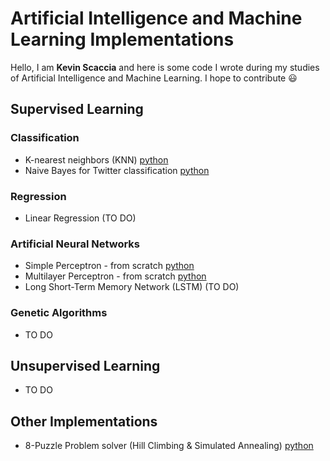 # Artificial Intelligence and Machine Learning Implementations
Hello, I am **Kevin Scaccia** and here is some code I wrote during my studies of  Artificial Intelligence and Machine Learning. 
I hope to contribute  :smiley:

## Supervised Learning
### Classification 
-  K-nearest neighbors (KNN) [python](supervised_learning/classifiers/knn)
-  Naive Bayes for Twitter classification [python](supervised_learning/classifiers/naive_bayes)
### Regression 
-  Linear Regression (TO DO)
### Artificial Neural Networks
- Simple Perceptron - from scratch [python](neural_networks/Simple_Perceptron.ipynb)
- Multilayer Perceptron - from scratch [python](neural_networks/Multilayer_Perceptron.ipynb)
- Long Short-Term Memory Network (LSTM) (TO DO)
### Genetic Algorithms
- TO DO

## Unsupervised Learning
- TO DO
## Other Implementations
-  8-Puzzle Problem solver (Hill Climbing & Simulated Annealing) [python](other/8_puzzle_problem/)
